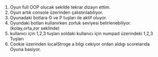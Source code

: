 1. Oyun full OOP olucak sekilde tekrar dizayn ettim.
2. Oyun artık console üzerinden çalıstırılabiliyor.
3. Oyunadaki botlara O ve P tuşları ile aktif oluyor.
4. Oyundaki botları kullanırken zorluk seviyesi belirlenebiliyor.(kolay,orta,zor seklinde)
5. kullanıcı için 1,2,3 tuşları soldaki kullanıcı için numpad üzerindeki 1,2,3 Tuşları
6. Cookie üzerinden localStroge a bilgi cekiyor ordan aldıgı scorelarıda Oyuna basiyor.
